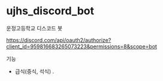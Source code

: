 # ujhs_discord_bot

운정고등학교 디스코드 봇

https://discord.com/api/oauth2/authorize?client_id=959816683265073223&permissions=8&scope=bot


기능

- 급식(중식, 석식)
.
